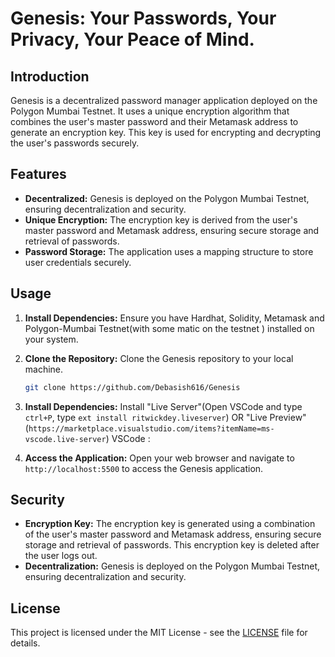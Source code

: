 
# Genesis: Your Passwords, Your Privacy, Your Peace of Mind.

## Introduction

Genesis is a decentralized password manager application deployed on the Polygon Mumbai Testnet. It uses a unique encryption algorithm that combines the user's master password and their Metamask address to generate an encryption key. This key is used for encrypting and decrypting the user's passwords securely.

## Features

- **Decentralized:** Genesis is deployed on the Polygon Mumbai Testnet, ensuring decentralization and security.
- **Unique Encryption:** The encryption key is derived from the user's master password and Metamask address, ensuring secure storage and retrieval of passwords.
- **Password Storage:** The application uses a mapping structure to store user credentials securely.

## Usage

1. **Install Dependencies:** Ensure you have Hardhat, Solidity, Metamask and Polygon-Mumbai Testnet(with some matic on the testnet ) installed on your system.
2. **Clone the Repository:** Clone the Genesis repository to your local machine.
   ```bash
   git clone https://github.com/Debasish616/Genesis
   ```
3. **Install Dependencies:** Install "Live Server"(Open VSCode and type `ctrl+P`, type `ext install ritwickdey.liveserver`) OR "Live Preview"(`https://marketplace.visualstudio.com/items?itemName=ms-vscode.live-server`) VSCode :

4. **Access the Application:** Open your web browser and navigate to `http://localhost:5500` to access the Genesis application.



## Security

- **Encryption Key:** The encryption key is generated using a combination of the user's master password and Metamask address, ensuring secure storage and retrieval of passwords. This encryption key is deleted after the user logs out.
- **Decentralization:** Genesis is deployed on the Polygon Mumbai Testnet, ensuring decentralization and security.


## License

This project is licensed under the MIT License - see the [LICENSE](LICENSE) file for details.


